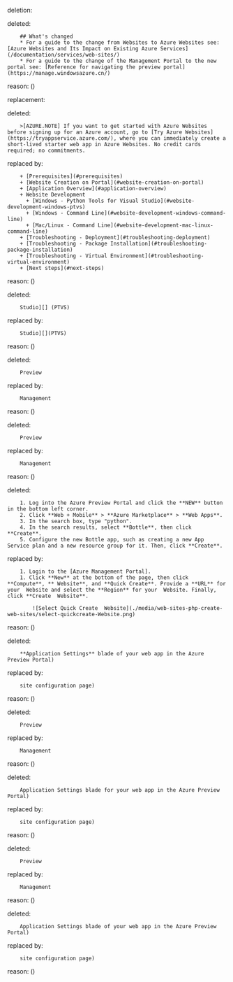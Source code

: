 deletion:

deleted:

		## What's changed
		* For a guide to the change from Websites to Azure Websites see: [Azure Websites and Its Impact on Existing Azure Services](/documentation/services/web-sites/)
		* For a guide to the change of the Management Portal to the new portal see: [Reference for navigating the preview portal](https://manage.windowsazure.cn/)

reason: ()

replacement:

deleted:

		>[AZURE.NOTE] If you want to get started with Azure Websites before signing up for an Azure account, go to [Try Azure Websites](https://tryappservice.azure.com/), where you can immediately create a short-lived starter web app in Azure Websites. No credit cards required; no commitments.

replaced by:

		+ [Prerequisites](#prerequisites)
		+ [Website Creation on Portal](#website-creation-on-portal)
		+ [Application Overview](#application-overview)
		+ Website Development
		  + [Windows - Python Tools for Visual Studio](#website-development-windows-ptvs)
		  + [Windows - Command Line](#website-development-windows-command-line)
		  + [Mac/Linux - Command Line](#website-development-mac-linux-command-line)
		+ [Troubleshooting - Deployment](#troubleshooting-deployment)
		+ [Troubleshooting - Package Installation](#troubleshooting-package-installation)
		+ [Troubleshooting - Virtual Environment](#troubleshooting-virtual-environment)
		+ [Next steps](#next-steps)

reason: ()

deleted:

		Studio][] (PTVS)

replaced by:

		Studio][](PTVS)

reason: ()

deleted:

		Preview

replaced by:

		Management

reason: ()

deleted:

		Preview

replaced by:

		Management

reason: ()

deleted:

		1. Log into the Azure Preview Portal and click the **NEW** button in the bottom left corner. 
		2. Click **Web + Mobile** > **Azure Marketplace** > **Web Apps**.
		3. In the search box, type "python".
		4. In the search results, select **Bottle**, then click **Create**.
		5. Configure the new Bottle app, such as creating a new App Service plan and a new resource group for it. Then, click **Create**.

replaced by:

		1. Login to the [Azure Management Portal].
		1. Click **New** at the bottom of the page, then click **Compute**, ** Website**, and **Quick Create**. Provide a **URL** for your  Website and select the **Region** for your  Website. Finally, click **Create  Website**.
		
		    ![Select Quick Create  Website](./media/web-sites-php-create-web-sites/select-quickcreate-Website.png)

reason: ()

deleted:

		**Application Settings** blade of your web app in the Azure Preview Portal)

replaced by:

		site configuration page)

reason: ()

deleted:

		Preview

replaced by:

		Management

reason: ()

deleted:

		Application Settings blade for your web app in the Azure Preview Portal)

replaced by:

		site configuration page)

reason: ()

deleted:

		Preview

replaced by:

		Management

reason: ()

deleted:

		Application Settings blade of your web app in the Azure Preview Portal)

replaced by:

		site configuration page)

reason: ()

